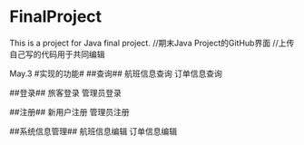 # FinalProject
This is a project for Java final project.
//期末Java Project的GitHub界面
//上传自己写的代码用于共同编辑

May.3
#实现的功能#
##查询##
航班信息查询
订单信息查询

##登录##
旅客登录
管理员登录

##注册##
新用户注册
管理员注册

##系统信息管理##
航班信息编辑
订单信息编辑
